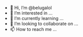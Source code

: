 - 👋 Hi, I’m @belugalol
- 👀 I’m interested in ...
- 🌱 I’m currently learning ...
- 💞️ I’m looking to collaborate on ...
- 📫 How to reach me ...

<!---
belugalol/belugalol is a ✨ special ✨ repository because its `README.md` (this file) appears on your GitHub profile.
You can click the Preview link to take a look at your changes.
--->
